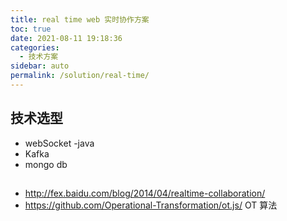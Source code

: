 ```yaml
---
title: real time web 实时协作方案
toc: true
date: 2021-08-11 19:18:36
categories: 
  - 技术方案
sidebar: auto
permalink: /solution/real-time/
---
```


## 技术选型

- webSocket
-java 
- Kafka
- mongo db

## 
- http://fex.baidu.com/blog/2014/04/realtime-collaboration/
- https://github.com/Operational-Transformation/ot.js/ OT 算法 


